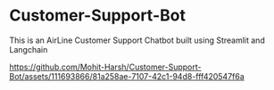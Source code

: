 # Customer-Support-Bot
This is an AirLine Customer Support Chatbot built using Streamlit and Langchain

https://github.com/Mohit-Harsh/Customer-Support-Bot/assets/111693866/81a258ae-7107-42c1-94d8-fff420547f6a
